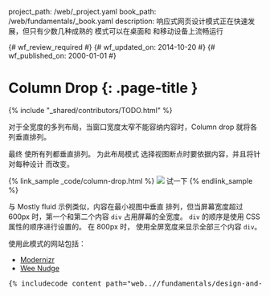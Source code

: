 project_path: /web/_project.yaml
book_path: /web/fundamentals/_book.yaml
description: 响应式网页设计模式正在快速发展，但只有少数几种成熟的 模式可以在桌面和 和移动设备上流畅运行

{# wf_review_required #}
{# wf_updated_on: 2014-10-20 #}
{# wf_published_on: 2000-01-01 #}

# Column Drop {: .page-title }

{% include "_shared/contributors/TODO.html" %}



对于全宽度的多列布局，当窗口宽度太窄不能容纳内容时，Column drop 就将各列垂直排列。  

最终
使所有列都垂直排列。  为此布局模式
选择视图断点时要依据内容，并且将针对每种设计
而改变。

{% link_sample _code/column-drop.html %}
  <img src="imgs/column-drop.svg">
  试一下
{% endlink_sample %}


与 Mostly fluid 示例类似，内容在最小视图中垂直
排列，但当屏幕宽度超过 600px 时，第一个和第二个内容
`div` 占用屏幕的全宽度。  `div` 的顺序是使用
 CSS 属性的顺序进行设置的。  在 800px 时，
使用全屏宽度来显示全部三个内容 `div`。

使用此模式的网站包括：

 * [Modernizr](http://modernizr.com/)
 * [Wee Nudge](http://weenudge.com/)

<pre class="prettyprint">
{% includecode content_path="web..//fundamentals/design-and-ui/responsive/patterns/_code/column-drop.html" region_tag="cdrop" lang=css %}
</pre>


